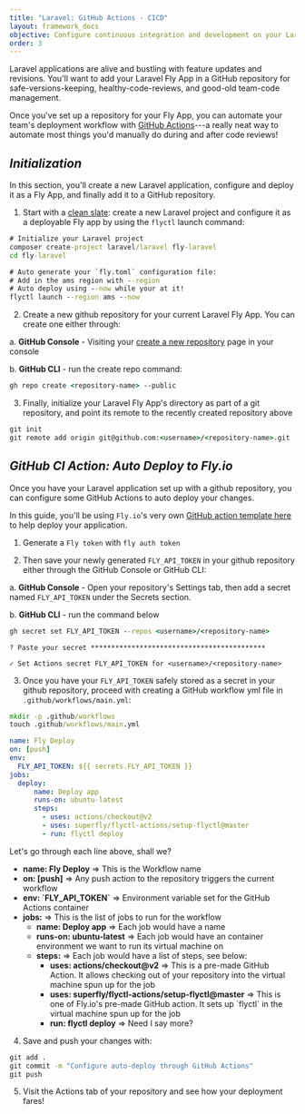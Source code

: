 ```yaml
---
title: "Laravel: GitHub Actions - CICD"
layout: framework_docs
objective: Configure continuous integration and development on your Laravel Fly App through GitHub. 
order: 3
---
```


Laravel applications are alive and bustling with feature updates and revisions. You'll want to add your Laravel Fly App in a GitHub repository for safe-versions-keeping, healthy-code-reviews, and good-old team-code management.

Once you've set up a repository for your Fly App, you can automate your team's deployment workflow with [GitHub Actions](https://docs.github.com/en/actions)---a really neat way to automate most things you'd manually do during and after code reviews!

## _Initialization_
In this section, you'll create a new Laravel application, configure and deploy it as a Fly App, and finally add it to a GitHub repository.

1) Start with a [clean slate](/docs/laravel/): create a new Laravel project and configure it as a deployable Fly app by using the `flyctl` launch command:

```cmd
# Initialize your Laravel project
composer create-project laravel/laravel fly-laravel
cd fly-laravel

# Auto generate your `fly.toml` configuration file: 
# Add in the ams region with --region
# Auto deploy using --now while your at it!
flyctl launch --region ams --now
```

2) Create a new github repository for your current Laravel Fly App. You can create one either through:

a. <b>GitHub Console</b> - Visiting your [create a new repository](https://github.com/new) page in your console

b. <b>GitHub CLI</b> - run the create repo command:
```cmd
gh repo create <repository-name> --public
```

3) Finally, initialize your Laravel Fly App's directory as part of a git repository, and point its remote to the recently created repository above</b>
```cmd
git init
git remote add origin git@github.com:<username>/<repository-name>.git
```

## _GitHub CI Action: Auto Deploy to Fly.io_
Once you have your Laravel application set up with a github repository, you can configure some GitHub Actions to auto deploy your changes. 

In this guide, you'll be using `Fly.io`'s very own [GitHub action template here](https://github.com/superfly/flyctl-actions) to help deploy your application.

1) Generate a `Fly token` with `fly auth token`

2) Then save your newly generated `FLY_API_TOKEN` in your github repository either through the GitHub Console or GitHub CLI:

a. <b>GitHub Console</b> - Open your repository's Settings tab, then add a secret named `FLY_API_TOKEN` under the Secrets section.

b. <b>GitHub CLI</b> - run the command below
```cmd
gh secret set FLY_API_TOKEN --repos <username>/<repository-name>
```
```output
? Paste your secret *******************************************

✓ Set Actions secret FLY_API_TOKEN for <username>/<repository-name>
```

3) Once you have your `FLY_API_TOKEN` safely stored as a secret in your github repository, proceed with creating a GitHub workflow yml file in `.github/workflows/main.yml`:

```cmd
mkdir -p .github/workflows
touch .github/workflows/main.yml
```
```yml
name: Fly Deploy
on: [push]
env:
  FLY_API_TOKEN: ${{ secrets.FLY_API_TOKEN }}
jobs:
  deploy:
      name: Deploy app
      runs-on: ubuntu-latest
      steps:
        - uses: actions/checkout@v2
        - uses: superfly/flyctl-actions/setup-flyctl@master
        - run: flyctl deploy
```
Let's go through each line above, shall we?
<ul>
  <li><b>name: Fly Deploy</b> => This is the Workflow name</li>
  <li><b>on: [push]</b> => Any push action to the repository triggers the current workflow</li>
  <li><b>env: `FLY_API_TOKEN`</b> => Environment variable set for the GitHub Actions container</li>
  <li><b>jobs:</b> => This is the list of jobs to run for the workflow
    <ul>
      <li><b>name: Deploy app</b> => Each job would have a name</li>
      <li><b>runs-on: ubuntu-latest</b> => Each job would have an container environment we want to run its virtual machine on</li>
      <li><b>steps:</b> => Each job would have a list of steps, see below:
      <ul>
        <li><b>uses: actions/checkout@v2</b> => This is a pre-made GitHub Action. It allows checking out of your repository into the virtual machine spun up for the job</li>
        <li><b>uses: superfly/flyctl-actions/setup-flyctl@master</b> => This is one of Fly.io's pre-made GitHub action. It sets up `flyctl` in the virtual machine spun up for the job</li>
        <li><b>run: flyctl deploy</b> => Need I say more? </li>
      </ul>
      </li>
    </ul>
  </li>
</ul>

4) Save and push your changes with:
```cmd
git add .
git commit -m "Configure auto-deploy through GitHub Actions"
git push
```

5) Visit the Actions tab of your repository and see how your deployment fares!